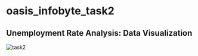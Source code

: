 # oasis_infobyte_task2
## Unemployment Rate Analysis: Data Visualization
![task2](https://github.com/sikanthkumar/oasis_infobyte_task2/assets/137276073/451e8d21-3c4b-444d-a372-355e15811bab)
